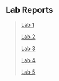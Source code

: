 ## **Lab Reports**
> [Lab 1](https://katrinab2727.github.io/cse15l-lab-reports/lab1)
> 
> [Lab 2](https://katrinab2727.github.io/cse15l-lab-reports/lab2)
> 
> [Lab 3](https://katrinab2727.github.io/cse15l-lab-reports/lab3)
>
> [Lab 4](https://katrinab2727.github.io/cse15l-lab-reports/lab4)
> 
> [Lab 5](https://katrinab2727.github.io/cse15l-lab-reports/lab5)
